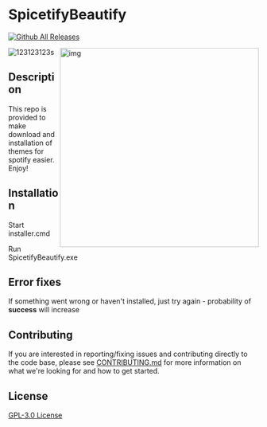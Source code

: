 # SpicetifyBeautify
[![Github All Releases](https://img.shields.io/github/downloads/RALFIYKA/SpicetifyBeautify/total.svg)]()

![123123123s](https://user-images.githubusercontent.com/72037566/111373788-3eb0fb80-8694-11eb-94b8-d266ba8e9c58.png)
<img src="https://user-images.githubusercontent.com/47676479/111206716-a39b2180-85c0-11eb-8cb1-902e2a5b3641.png" alt="img" align="right" width="400px">  

## Description

This repo is provided to make download and installation of themes for spotify easier. Enjoy!

## Installation

Start installer.cmd

Run SpicetifyBeautify.exe

## Error fixes

If something went wrong or haven't installed, just try again - probability of **success** will increase

## Contributing

If you are interested in reporting/fixing issues and contributing directly to the code base, please see [CONTRIBUTING.md](https://github.com/RALFIYKA/SpicetifyBeautify/blob/main/CONTRIBUTING.md) for more information on what we're looking for and how to get started.

## License

[GPL-3.0 License](https://github.com/RALFIYKA/Spicetify-themes-app/blob/main/LICENSE)
